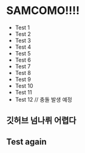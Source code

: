 # SAMCOMO!!!!

- Test 1
- Test 2
- Test 3
- Test 4
- Test 5
- Test 6
- Test 7
- Test 8
- Test 9
- Test 10
- Test 11
- Test 12 // 충돌 발생 예정


## 깃허브 넘나뤼 어렵다

## Test again
